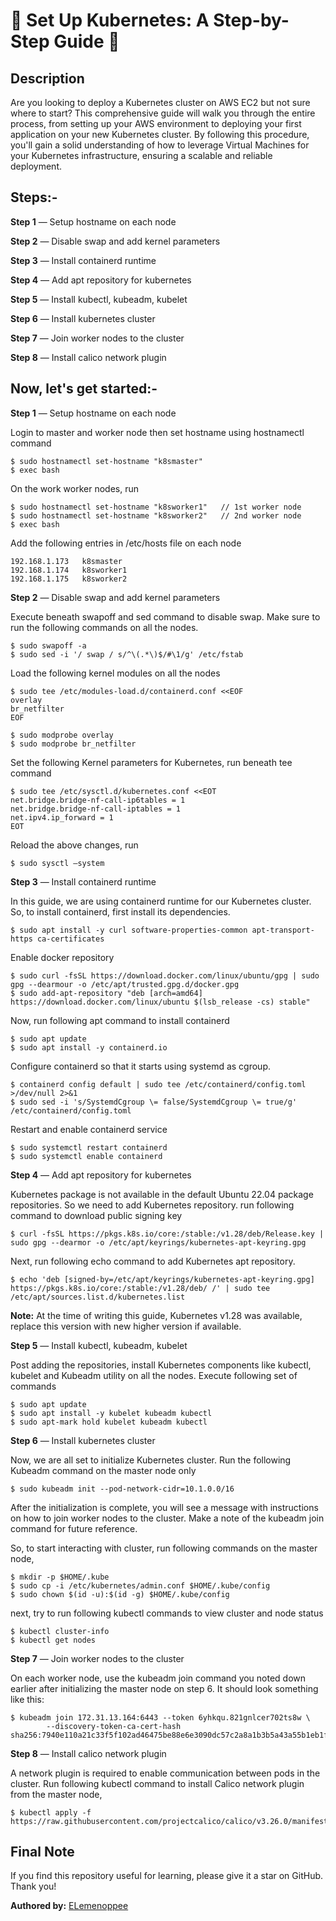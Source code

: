 # 🌻 Set Up Kubernetes: A Step-by-Step Guide 🌻

## Description

Are you looking to deploy a Kubernetes cluster on AWS EC2 but not sure where to start? This comprehensive guide will walk you through the entire process, from setting up your AWS environment to deploying your first application on your new Kubernetes cluster. By following this procedure, you'll gain a solid understanding of how to leverage Virtual Machines for your Kubernetes infrastructure, ensuring a scalable and reliable deployment.

## Steps:-

**Step 1** — Setup hostname on each node

**Step 2** — Disable swap and add kernel parameters

**Step 3** — Install containerd runtime

**Step 4** — Add apt repository for kubernetes

**Step 5** — Install kubectl, kubeadm, kubelet

**Step 6** — Install kubernetes cluster

**Step 7** — Join worker nodes to the cluster

**Step 8** — Install calico network plugin

## Now, let's get started:-

**Step 1** — Setup hostname on each node

Login to master and worker node then set hostname using hostnamectl command

```
$ sudo hostnamectl set-hostname "k8smaster"
$ exec bash 
```

On the work worker nodes, run
```
$ sudo hostnamectl set-hostname "k8sworker1"   // 1st worker node
$ sudo hostnamectl set-hostname "k8sworker2"   // 2nd worker node
$ exec bash
```

Add the following entries in /etc/hosts file on each node
```
192.168.1.173   k8smaster
192.168.1.174   k8sworker1
192.168.1.175   k8sworker2
```

**Step 2** — Disable swap and add kernel parameters

Execute beneath swapoff and sed command to disable swap. Make sure to run the following commands on all the nodes.
```
$ sudo swapoff -a
$ sudo sed -i '/ swap / s/^\(.*\)$/#\1/g' /etc/fstab
```

Load the following kernel modules on all the nodes
```
$ sudo tee /etc/modules-load.d/containerd.conf <<EOF
overlay
br_netfilter
EOF

$ sudo modprobe overlay
$ sudo modprobe br_netfilter
```

Set the following Kernel parameters for Kubernetes, run beneath tee command
```
$ sudo tee /etc/sysctl.d/kubernetes.conf <<EOT
net.bridge.bridge-nf-call-ip6tables = 1
net.bridge.bridge-nf-call-iptables = 1
net.ipv4.ip_forward = 1
EOT
```

Reload the above changes, run
```
$ sudo sysctl –system
```

**Step 3** — Install containerd runtime

In this guide, we are using containerd runtime for our Kubernetes cluster. So, to install containerd, first install its dependencies.

```
$ sudo apt install -y curl software-properties-common apt-transport-https ca-certificates
```

Enable docker repository
```
$ sudo curl -fsSL https://download.docker.com/linux/ubuntu/gpg | sudo gpg --dearmour -o /etc/apt/trusted.gpg.d/docker.gpg
$ sudo add-apt-repository "deb [arch=amd64] https://download.docker.com/linux/ubuntu $(lsb_release -cs) stable"
```

Now, run following apt command to install containerd
```
$ sudo apt update
$ sudo apt install -y containerd.io
```

Configure containerd so that it starts using systemd as cgroup.
```
$ containerd config default | sudo tee /etc/containerd/config.toml >/dev/null 2>&1
$ sudo sed -i 's/SystemdCgroup \= false/SystemdCgroup \= true/g' /etc/containerd/config.toml
```

Restart and enable containerd service
```
$ sudo systemctl restart containerd
$ sudo systemctl enable containerd
```

**Step 4** — Add apt repository for kubernetes

Kubernetes package is not available in the default Ubuntu 22.04 package repositories. So we need to add Kubernetes repository. run following command to download public signing key
```
$ curl -fsSL https://pkgs.k8s.io/core:/stable:/v1.28/deb/Release.key | sudo gpg --dearmor -o /etc/apt/keyrings/kubernetes-apt-keyring.gpg
```

Next, run following echo command to add Kubernetes apt repository.
```
$ echo 'deb [signed-by=/etc/apt/keyrings/kubernetes-apt-keyring.gpg] https://pkgs.k8s.io/core:/stable:/v1.28/deb/ /' | sudo tee /etc/apt/sources.list.d/kubernetes.list
```

**Note:** At the time of writing this guide, Kubernetes v1.28 was available, replace this version with new higher version if available.

**Step 5** — Install kubectl, kubeadm, kubelet

Post adding the repositories, install Kubernetes components like kubectl, kubelet and Kubeadm utility on all the nodes. Execute following set of commands
```
$ sudo apt update
$ sudo apt install -y kubelet kubeadm kubectl
$ sudo apt-mark hold kubelet kubeadm kubectl
```

**Step 6** — Install kubernetes cluster

Now, we are all set to initialize Kubernetes cluster. Run the following Kubeadm command on the master node only
```
$ sudo kubeadm init --pod-network-cidr=10.1.0.0/16
```

After the initialization is complete, you will see a message with instructions on how to join worker nodes to the cluster. Make a note of the kubeadm join command for future reference.

So, to start interacting with cluster, run following commands on the master node,
```
$ mkdir -p $HOME/.kube
$ sudo cp -i /etc/kubernetes/admin.conf $HOME/.kube/config
$ sudo chown $(id -u):$(id -g) $HOME/.kube/config
```

next, try to run following kubectl commands to view cluster and node status
```
$ kubectl cluster-info
$ kubectl get nodes
```

**Step 7** — Join worker nodes to the cluster

On each worker node, use the kubeadm join command you noted down earlier after initializing the master node on step 6. It should look something like this:
```
$ kubeadm join 172.31.13.164:6443 --token 6yhkqu.821gnlcer702ts8w \
        --discovery-token-ca-cert-hash sha256:7940e110a21c33f5f102ad46475be88e6e3090dc57c2a8a1b3b5a43a55b1eb1f
```

**Step 8** — Install calico network plugin

A network plugin is required to enable communication between pods in the cluster. Run following kubectl command to install Calico network plugin from the master node,
```
$ kubectl apply -f https://raw.githubusercontent.com/projectcalico/calico/v3.26.0/manifests/calico.yaml
```

## Final Note

If you find this repository useful for learning, please give it a star on GitHub. Thank you!

**Authored by:** [ELemenoppee](https://github.com/ELemenoppee)
